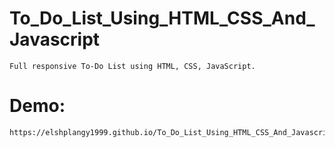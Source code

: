 # To_Do_List_Using_HTML_CSS_And_Javascript
    Full responsive To-Do List using HTML, CSS, JavaScript.
# Demo:
    https://elshplangy1999.github.io/To_Do_List_Using_HTML_CSS_And_Javascript/
